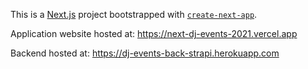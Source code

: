 This is a [Next.js](https://nextjs.org/) project bootstrapped with [`create-next-app`](https://github.com/vercel/next.js/tree/canary/packages/create-next-app).

Application website hosted at: https://next-dj-events-2021.vercel.app

Backend hosted at: https://dj-events-back-strapi.herokuapp.com
